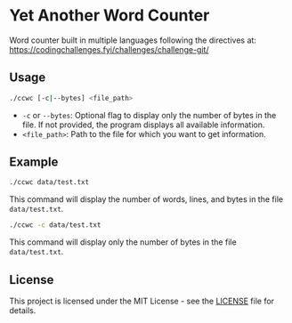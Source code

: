 # Yet Another Word Counter

Word counter built in multiple languages following the directives at: https://codingchallenges.fyi/challenges/challenge-git/

## Usage

```sh
./ccwc [-c|--bytes] <file_path>
```

- `-c` or `--bytes`: Optional flag to display only the number of bytes in the file. If not provided, the program displays all available information.
- `<file_path>`: Path to the file for which you want to get information.

## Example

```sh
./ccwc data/test.txt
```

This command will display the number of words, lines, and bytes in the file `data/test.txt`.

```sh
./ccwc -c data/test.txt
```

This command will display only the number of bytes in the file `data/test.txt`.

## License

This project is licensed under the MIT License - see the [LICENSE](LICENSE) file for details.
